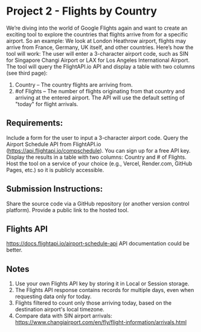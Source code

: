 # Project 2 - Flights by Country
We’re diving into the world of Google Flights again and want to create an exciting tool to explore the countries that flights arrive from for a specific airport. So an example: We look at London Heathrow airport, flights may arrive from France, Germany, UK itself, and other countries. Here’s how the tool will work:
The user will enter a 3-character airport code, such as SIN for Singapore Changi Airport or LAX for Los Angeles International Airport. The tool will query the FlightAPI.io API and display a table with two columns (see third page):
1. Country – The country flights are arriving from.
2. #of Flights – The number of flights originating from that country and arriving at the entered airport.
The API will use the default setting of "today" for flight arrivals.
## Requirements:
Include a form for the user to input a 3-character airport code.
Query the Airport Schedule API from FlightAPI.io (https://api.flightapi.io/compschedule). You can sign up for a free API key.
Display the results in a table with two columns: Country and # of Flights.
Host the tool on a service of your choice (e.g., Vercel, Render.com, GitHub Pages, etc.) so it is publicly accessible.
## Submission Instructions:
Share the source code via a GitHub repository (or another version control platform).
Provide a public link to the hosted tool.

## Flights API
https://docs.flightapi.io/airport-schedule-api
API documentation could be better.

## Notes
1. Use your own Flights API key by storing it in Local or Session storage.
2. The Flights API response contains records for multiple days, even when requesting data only for today.
3. Flights filtered to count only those arriving today, based on the destination airport's local timezone.
4. Compare data with SIN airport arrivals: https://www.changiairport.com/en/fly/flight-information/arrivals.html
